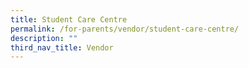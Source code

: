 ```yaml
---
title: Student Care Centre
permalink: /for-parents/vendor/student-care-centre/
description: ""
third_nav_title: Vendor
---
```

